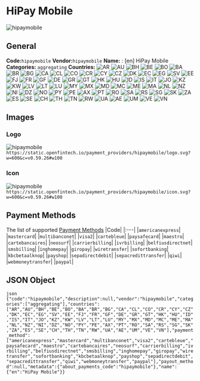 # HiPay Mobile 
![hipaymobile](https://static.openfintech.io/payment_providers/hipaymobile/logo.svg?w=600&c=v0.59.26#w100) 
## General 
**Code:**`hipaymobile` 
**Vendor:**`hipaymobile` 
**Name:** 
:	[en] HiPay Mobile 
**Categories:** 
`aggregating` 
**Countries:** 
![AR](https://cdnjs.cloudflare.com/ajax/libs/flag-icon-css/3.3.0/flags/4x3/AR.svg#w24) 
![AU](https://cdnjs.cloudflare.com/ajax/libs/flag-icon-css/3.3.0/flags/4x3/AU.svg#w24) 
![BH](https://cdnjs.cloudflare.com/ajax/libs/flag-icon-css/3.3.0/flags/4x3/BH.svg#w24) 
![BE](https://cdnjs.cloudflare.com/ajax/libs/flag-icon-css/3.3.0/flags/4x3/BE.svg#w24) 
![BO](https://cdnjs.cloudflare.com/ajax/libs/flag-icon-css/3.3.0/flags/4x3/BO.svg#w24) 
![BA](https://cdnjs.cloudflare.com/ajax/libs/flag-icon-css/3.3.0/flags/4x3/BA.svg#w24) 
![BR](https://cdnjs.cloudflare.com/ajax/libs/flag-icon-css/3.3.0/flags/4x3/BR.svg#w24) 
![BG](https://cdnjs.cloudflare.com/ajax/libs/flag-icon-css/3.3.0/flags/4x3/BG.svg#w24) 
![CA](https://cdnjs.cloudflare.com/ajax/libs/flag-icon-css/3.3.0/flags/4x3/CA.svg#w24) 
![CL](https://cdnjs.cloudflare.com/ajax/libs/flag-icon-css/3.3.0/flags/4x3/CL.svg#w24) 
![CO](https://cdnjs.cloudflare.com/ajax/libs/flag-icon-css/3.3.0/flags/4x3/CO.svg#w24) 
![CR](https://cdnjs.cloudflare.com/ajax/libs/flag-icon-css/3.3.0/flags/4x3/CR.svg#w24) 
![CY](https://cdnjs.cloudflare.com/ajax/libs/flag-icon-css/3.3.0/flags/4x3/CY.svg#w24) 
![CZ](https://cdnjs.cloudflare.com/ajax/libs/flag-icon-css/3.3.0/flags/4x3/CZ.svg#w24) 
![DK](https://cdnjs.cloudflare.com/ajax/libs/flag-icon-css/3.3.0/flags/4x3/DK.svg#w24) 
![EC](https://cdnjs.cloudflare.com/ajax/libs/flag-icon-css/3.3.0/flags/4x3/EC.svg#w24) 
![EG](https://cdnjs.cloudflare.com/ajax/libs/flag-icon-css/3.3.0/flags/4x3/EG.svg#w24) 
![SV](https://cdnjs.cloudflare.com/ajax/libs/flag-icon-css/3.3.0/flags/4x3/SV.svg#w24) 
![EE](https://cdnjs.cloudflare.com/ajax/libs/flag-icon-css/3.3.0/flags/4x3/EE.svg#w24) 
![FJ](https://cdnjs.cloudflare.com/ajax/libs/flag-icon-css/3.3.0/flags/4x3/FJ.svg#w24) 
![FR](https://cdnjs.cloudflare.com/ajax/libs/flag-icon-css/3.3.0/flags/4x3/FR.svg#w24) 
![GF](https://cdnjs.cloudflare.com/ajax/libs/flag-icon-css/3.3.0/flags/4x3/GF.svg#w24) 
![DE](https://cdnjs.cloudflare.com/ajax/libs/flag-icon-css/3.3.0/flags/4x3/DE.svg#w24) 
![GR](https://cdnjs.cloudflare.com/ajax/libs/flag-icon-css/3.3.0/flags/4x3/GR.svg#w24) 
![GT](https://cdnjs.cloudflare.com/ajax/libs/flag-icon-css/3.3.0/flags/4x3/GT.svg#w24) 
![HK](https://cdnjs.cloudflare.com/ajax/libs/flag-icon-css/3.3.0/flags/4x3/HK.svg#w24) 
![HU](https://cdnjs.cloudflare.com/ajax/libs/flag-icon-css/3.3.0/flags/4x3/HU.svg#w24) 
![ID](https://cdnjs.cloudflare.com/ajax/libs/flag-icon-css/3.3.0/flags/4x3/ID.svg#w24) 
![IS](https://cdnjs.cloudflare.com/ajax/libs/flag-icon-css/3.3.0/flags/4x3/IS.svg#w24) 
![IT](https://cdnjs.cloudflare.com/ajax/libs/flag-icon-css/3.3.0/flags/4x3/IT.svg#w24) 
![JO](https://cdnjs.cloudflare.com/ajax/libs/flag-icon-css/3.3.0/flags/4x3/JO.svg#w24) 
![KZ](https://cdnjs.cloudflare.com/ajax/libs/flag-icon-css/3.3.0/flags/4x3/KZ.svg#w24) 
![KW](https://cdnjs.cloudflare.com/ajax/libs/flag-icon-css/3.3.0/flags/4x3/KW.svg#w24) 
![LV](https://cdnjs.cloudflare.com/ajax/libs/flag-icon-css/3.3.0/flags/4x3/LV.svg#w24) 
![LT](https://cdnjs.cloudflare.com/ajax/libs/flag-icon-css/3.3.0/flags/4x3/LT.svg#w24) 
![LU](https://cdnjs.cloudflare.com/ajax/libs/flag-icon-css/3.3.0/flags/4x3/LU.svg#w24) 
![MY](https://cdnjs.cloudflare.com/ajax/libs/flag-icon-css/3.3.0/flags/4x3/MY.svg#w24) 
![MX](https://cdnjs.cloudflare.com/ajax/libs/flag-icon-css/3.3.0/flags/4x3/MX.svg#w24) 
![MD](https://cdnjs.cloudflare.com/ajax/libs/flag-icon-css/3.3.0/flags/4x3/MD.svg#w24) 
![MC](https://cdnjs.cloudflare.com/ajax/libs/flag-icon-css/3.3.0/flags/4x3/MC.svg#w24) 
![ME](https://cdnjs.cloudflare.com/ajax/libs/flag-icon-css/3.3.0/flags/4x3/ME.svg#w24) 
![MA](https://cdnjs.cloudflare.com/ajax/libs/flag-icon-css/3.3.0/flags/4x3/MA.svg#w24) 
![NL](https://cdnjs.cloudflare.com/ajax/libs/flag-icon-css/3.3.0/flags/4x3/NL.svg#w24) 
![NZ](https://cdnjs.cloudflare.com/ajax/libs/flag-icon-css/3.3.0/flags/4x3/NZ.svg#w24) 
![NI](https://cdnjs.cloudflare.com/ajax/libs/flag-icon-css/3.3.0/flags/4x3/NI.svg#w24) 
![DZ](https://cdnjs.cloudflare.com/ajax/libs/flag-icon-css/3.3.0/flags/4x3/DZ.svg#w24) 
![NO](https://cdnjs.cloudflare.com/ajax/libs/flag-icon-css/3.3.0/flags/4x3/NO.svg#w24) 
![PY](https://cdnjs.cloudflare.com/ajax/libs/flag-icon-css/3.3.0/flags/4x3/PY.svg#w24) 
![PE](https://cdnjs.cloudflare.com/ajax/libs/flag-icon-css/3.3.0/flags/4x3/PE.svg#w24) 
![AX](https://cdnjs.cloudflare.com/ajax/libs/flag-icon-css/3.3.0/flags/4x3/AX.svg#w24) 
![PT](https://cdnjs.cloudflare.com/ajax/libs/flag-icon-css/3.3.0/flags/4x3/PT.svg#w24) 
![RO](https://cdnjs.cloudflare.com/ajax/libs/flag-icon-css/3.3.0/flags/4x3/RO.svg#w24) 
![SA](https://cdnjs.cloudflare.com/ajax/libs/flag-icon-css/3.3.0/flags/4x3/SA.svg#w24) 
![RS](https://cdnjs.cloudflare.com/ajax/libs/flag-icon-css/3.3.0/flags/4x3/RS.svg#w24) 
![SG](https://cdnjs.cloudflare.com/ajax/libs/flag-icon-css/3.3.0/flags/4x3/SG.svg#w24) 
![SK](https://cdnjs.cloudflare.com/ajax/libs/flag-icon-css/3.3.0/flags/4x3/SK.svg#w24) 
![ZA](https://cdnjs.cloudflare.com/ajax/libs/flag-icon-css/3.3.0/flags/4x3/ZA.svg#w24) 
![ES](https://cdnjs.cloudflare.com/ajax/libs/flag-icon-css/3.3.0/flags/4x3/ES.svg#w24) 
![SE](https://cdnjs.cloudflare.com/ajax/libs/flag-icon-css/3.3.0/flags/4x3/SE.svg#w24) 
![CH](https://cdnjs.cloudflare.com/ajax/libs/flag-icon-css/3.3.0/flags/4x3/CH.svg#w24) 
![TH](https://cdnjs.cloudflare.com/ajax/libs/flag-icon-css/3.3.0/flags/4x3/TH.svg#w24) 
![TN](https://cdnjs.cloudflare.com/ajax/libs/flag-icon-css/3.3.0/flags/4x3/TN.svg#w24) 
![RW](https://cdnjs.cloudflare.com/ajax/libs/flag-icon-css/3.3.0/flags/4x3/RW.svg#w24) 
![UA](https://cdnjs.cloudflare.com/ajax/libs/flag-icon-css/3.3.0/flags/4x3/UA.svg#w24) 
![AE](https://cdnjs.cloudflare.com/ajax/libs/flag-icon-css/3.3.0/flags/4x3/AE.svg#w24) 
![UM](https://cdnjs.cloudflare.com/ajax/libs/flag-icon-css/3.3.0/flags/4x3/UM.svg#w24) 
![VE](https://cdnjs.cloudflare.com/ajax/libs/flag-icon-css/3.3.0/flags/4x3/VE.svg#w24) 
![VN](https://cdnjs.cloudflare.com/ajax/libs/flag-icon-css/3.3.0/flags/4x3/VN.svg#w24) 
 
## Images 
### Logo 
![hipaymobile](https://static.openfintech.io/payment_providers/hipaymobile/logo.svg?w=600&c=v0.59.26#w100) 
``` https://static.openfintech.io/payment_providers/hipaymobile/logo.svg?w=600&c=v0.59.26#w100 ``` 
### Icon 
![hipaymobile](https://static.openfintech.io/payment_providers/hipaymobile/icon.svg?w=600&c=v0.59.26#w100) 
``` https://static.openfintech.io/payment_providers/hipaymobile/icon.svg?w=600&c=v0.59.26#w100 ``` 
## Payment Methods 
The list of supported [Payment Methods](#) 
|Code| 
|:---| 
|`americanexpress`| 
|`mastercard`| 
|`multibanconet`| 
|`visa2`| 
|`cartebleue`| 
|`paysafecard`| 
|`maestro`| 
|`cartebancaires`| 
|`neosurf`| 
|`carrierbilling`| 
|`ivrbilling`| 
|`belfiusdirectnet`| 
|`smsbilling`| 
|`inghomepay`| 
|`giropay`| 
|`wiretransfer`| 
|`sofortbanking`| 
|`kbcbetaalknop`| 
|`payshop`| 
|`sepadirectdebit`| 
|`sepacredittransfer`| 
|`qiwi`| 
|`webmoneytransfer`| 
|`paypal`| 
 
## JSON Object 
```json {"code":"hipaymobile","description":null,"vendor":"hipaymobile","categories":["aggregating"],"countries":["AR","AU","BH","BE","BO","BA","BR","BG","CA","CL","CO","CR","CY","CZ","DK","EC","EG","SV","EE","FJ","FR","GF","DE","GR","GT","HK","HU","ID","IS","IT","JO","KZ","KW","LV","LT","LU","MY","MX","MD","MC","ME","MA","NL","NZ","NI","DZ","NO","PY","PE","AX","PT","RO","SA","RS","SG","SK","ZA","ES","SE","CH","TH","TN","RW","UA","AE","UM","VE","VN"],"payment_method":["americanexpress","mastercard","multibanconet","visa2","cartebleue","paysafecard","maestro","cartebancaires","neosurf","carrierbilling","ivrbilling","belfiusdirectnet","smsbilling","inghomepay","giropay","wiretransfer","sofortbanking","kbcbetaalknop","payshop","sepadirectdebit","sepacredittransfer","qiwi","webmoneytransfer","paypal"],"payout_method":null,"metadata":{"about_payments_code":"hipaymobile"},"name":{"en":"HiPay Mobile"}} ``` 
